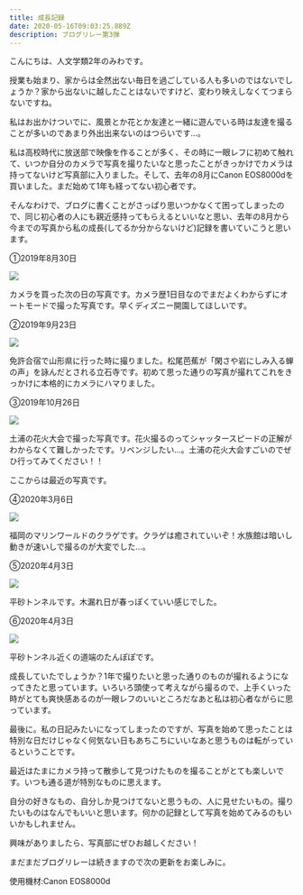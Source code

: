 ```yaml
---
title: 成長記録
date: 2020-05-16T09:03:25.889Z
description: ブログリレー第3弾
---
```

<!--StartFragment-->

こんにちは、人文学類2年のみわです。



授業も始まり、家からは全然出ない毎日を過ごしている人も多いのではないでしょうか？家から出ないに越したことはないですけど、変わり映えしなくてつまらないですね。



私はお出かけついでに、風景とか花とか友達と一緒に遊んでいる時は友達を撮ることが多いのであまり外出出来ないのはつらいです…。





私は高校時代に放送部で映像を作ることが多く、その時に一眼レフに初めて触れて、いつか自分のカメラで写真を撮りたいなと思ったことがきっかけでカメラは持ってないけど写真部に入りました。そして、去年の8月にCanon EOS8000dを買いました。まだ始めて1年も経ってない初心者です。



そんなわけで、ブログに書くことがさっぱり思いつかなくて困ってしまったので、同じ初心者の人にも親近感持ってもらえるといいなと思い、去年の8月から今までの写真から私の成長(してるか分からないけど)記録を書いていこうと思います。



①2019年8月30日

![](/img/ブログ.jpg)



カメラを買った次の日の写真です。カメラ歴1日目なのでまだよくわからずにオートモードで撮った写真です。早くディズニー開園してほしいです。







②2019年9月23日

![](/img/１.jpg)




免許合宿で山形県に行った時に撮りました。松尾芭蕉が「閑さや岩にしみ入る蝉の声」を詠んだとされる立石寺です。初めて思った通りの写真が撮れてこれをきっかけに本格的にカメラにハマりました。







③2019年10月26日

![](/img/２.jpg)

土浦の花火大会で撮った写真です。花火撮るのってシャッタースピードの正解がわからなくて難しかったです。リベンジしたい…。土浦の花火大会すごいのでぜひ行ってみてください！！





ここからは最近の写真です。



④2020年3月6日

![](/img/３.jpg)



福岡のマリンワールドのクラゲです。クラゲは癒されていいぞ！水族館は暗いし動きが速いしで撮るのが大変でした…。





⑤2020年4月3日

![](/img/５.jpg)

平砂トンネルです。木漏れ日が春っぽくていい感じでした。





⑥2020年4月3日

![](/img/６.jpg)

平砂トンネル近くの道端のたんぽぽです。





成長していたでしょうか？1年で撮りたいと思った通りのものが撮れるようになってきたと思っています。いろいろ頭使って考えながら撮るので、上手くいった時がとても爽快感あるのが一眼レフのいいところだなあと私は初心者ながらに思っています。









最後に。私の日記みたいになってしまったのですが、写真を始めて思ったことは特別な日だけじゃなく何気ない日もあちこちにいいなあと思うものは転がっているということです。



最近はたまにカメラ持って散歩して見つけたものを撮ることがとても楽しいです。いつも通る道が特別なものに思えます。





自分の好きなもの、自分しか見つけてないと思うもの、人に見せたいもの。撮りたいものはなんでもいいと思います。何かの記録として写真を始めてみるのもいいかもしれません。







興味がありましたら、写真部にぜひお越しください！

まだまだブログリレーは続きますので次の更新をお楽しみに。







使用機材:Canon EOS8000d

<!--EndFragment-->
